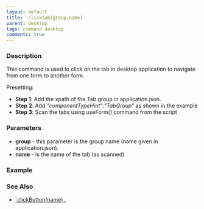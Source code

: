 ```yaml
---
layout: default
title:  clickTab(group,name)
parent: desktop
tags: command desktop
comments: true
---
```


### Description

This command is used to click on the tab in desktop application to navigate from one form to another form.

Presetting:
- **Step 1**: Add the xpath of the Tab group in application.json.
- **Step 2**: Add _"componentTypeHint":"TabGroup"_ as shown in the example
- **Step 3**: Scan the tabs using useForm() command from the script


### Parameters
- **group** - this parameter is the group name (name given in application.json).
- **name** - is the name of the tab (as scanned)


### Example


### See Also
- [`clickButton(name) .](clickButton(name))